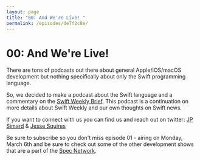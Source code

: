 ```yaml
---
layout: page
title: "00: And We're Live! "
permalink: /episodes/de7f2c8e/
---
```


# 00: And We're Live! 

There are tons of podcasts out there about general Apple/iOS/macOS development but nothing specifically about only the Swift programming language. 

So, we decided to make a podcast about the Swift language and a commentary on the [Swift Weekly Brief][1]. This podcast is a continuation on more details about Swift Weekly and our own thoughts on Swift news. 

If you want to connect with us you can find us and reach out on twitter: [JP Simard][2] & [Jesse Squires][3]

Be sure to subscribe so you don't miss episode 01 - airing on Monday, March 6th and be sure to check out some of the other development shows that are a part of the [Spec Network][4]. 

 [1]: https://swiftweekly.github.io/
 [2]: https://twitter.com/simjp
 [3]: https://twitter.com/jesse_squires
 [4]: https://spec.fm/
